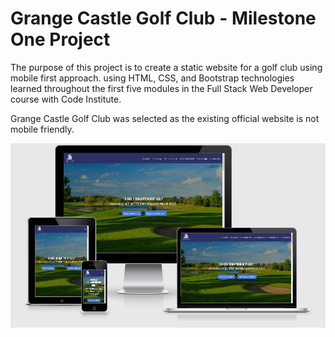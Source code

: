 # Grange Castle Golf Club - Milestone One Project

The purpose of this project is to create a static website for a golf club using mobile first approach.  using HTML, CSS, and Bootstrap technologies learned throughout the first five modules in the Full Stack Web Developer course with Code Institute.

Grange Castle Golf Club was selected as the existing official website is not mobile friendly.  

![Am I Responsive Image](https://github.com/LawlessXD/golf-club/blob/master/assets/images/AmIResponsive.JPG "Am I Responsive")